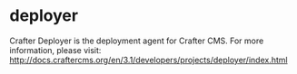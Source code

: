 deployer
==========

Crafter Deployer is the deployment agent for Crafter CMS. For more information, please visit: http://docs.craftercms.org/en/3.1/developers/projects/deployer/index.html

